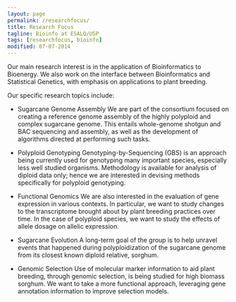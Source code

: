 ```yaml
---
layout: page
permalink: /researchfocus/
title: Research Focus
tagline: Bioinfo at ESALQ/USP
tags: [researchfocus, bioinfo]
modified: 07-07-2014
---
```


Our main research interest is in the application of Bioinformatics to Bioenergy. We also work on the interface between Bioinformatics and Statistical Genetics, with emphasis on applications to plant breeding.

Our specific research topics include:

- Sugarcane Genome Assembly
We are part of the consortium focused on creating a reference genome assembly of the highly polyploid and complex sugarcane genome. This entails whole-genome shotgun and BAC sequencing and assembly, as well as the development of algorithms directed at performing such tasks.

- Polyploid Genotyping
Genotyping-by-Sequencing (GBS) is an approach being currently used for genotyping many important species, especially less well studied organisms. Methodology is available for analysis of diploid data only; hence we are interested in devising methods specifically for polyploid genotyping.

- Functional Genomics
We are also interested in the evaluation of gene expression in various contexts. In particular, we want to study changes to the transcriptome brought about by plant breeding practices over time. In the case of polyploid species, we want to study the effects of allele dosage on allelic expression.

- Sugarcane Evolution
A long-term goal of the group is to help unravel events that happened during polyploidization of the sugarcane genome from its closest known diploid relative, sorghum.

- Genomic Selection
Use of molecular marker information to aid plant breeding, through genomic selection, is being studied for high biomass sorghum. We want to take a more functional approach, leveraging gene annotation information to improve selection models.